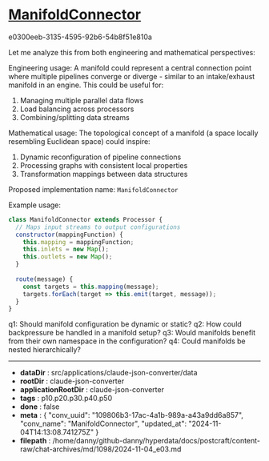 # [ManifoldConnector](https://claude.ai/chat/109806b3-17ac-4a1b-989a-a43a9dd6a857)

e0300eeb-3135-4595-92b6-54b8f51e810a

 Let me analyze this from both engineering and mathematical perspectives:

Engineering usage: A manifold could represent a central connection point where multiple pipelines converge or diverge - similar to an intake/exhaust manifold in an engine. This could be useful for:

1. Managing multiple parallel data flows
2. Load balancing across processors 
3. Combining/splitting data streams

Mathematical usage: The topological concept of a manifold (a space locally resembling Euclidean space) could inspire:

1. Dynamic reconfiguration of pipeline connections
2. Processing graphs with consistent local properties
3. Transformation mappings between data structures

Proposed implementation name: `ManifoldConnector`

Example usage:
```js
class ManifoldConnector extends Processor {
  // Maps input streams to output configurations
  constructor(mappingFunction) {
    this.mapping = mappingFunction;
    this.inlets = new Map();
    this.outlets = new Map(); 
  }
  
  route(message) {
    const targets = this.mapping(message);
    targets.forEach(target => this.emit(target, message));
  }
}
```

q1: Should manifold configuration be dynamic or static?
q2: How could backpressure be handled in a manifold setup?
q3: Would manifolds benefit from their own namespace in the configuration?
q4: Could manifolds be nested hierarchically?

---

* **dataDir** : src/applications/claude-json-converter/data
* **rootDir** : claude-json-converter
* **applicationRootDir** : claude-json-converter
* **tags** : p10.p20.p30.p40.p50
* **done** : false
* **meta** : {
  "conv_uuid": "109806b3-17ac-4a1b-989a-a43a9dd6a857",
  "conv_name": "ManifoldConnector",
  "updated_at": "2024-11-04T14:13:08.741275Z"
}
* **filepath** : /home/danny/github-danny/hyperdata/docs/postcraft/content-raw/chat-archives/md/1098/2024-11-04_e03.md